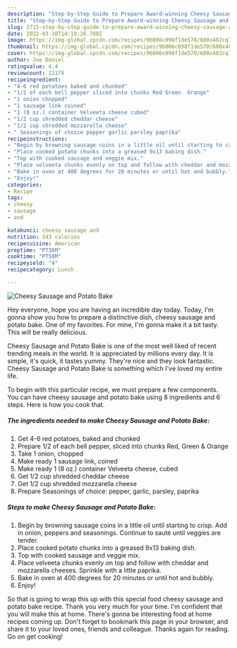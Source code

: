 ```yaml
---
description: "Step-by-Step Guide to Prepare Award-winning Cheesy Sausage and Potato Bake"
title: "Step-by-Step Guide to Prepare Award-winning Cheesy Sausage and Potato Bake"
slug: 2715-step-by-step-guide-to-prepare-award-winning-cheesy-sausage-and-potato-bake
date: 2022-03-30T14:19:26.708Z
image: https://img-global.cpcdn.com/recipes/96006c098f1de570/680x482cq70/cheesy-sausage-and-potato-bake-recipe-main-photo.jpg
thumbnail: https://img-global.cpcdn.com/recipes/96006c098f1de570/680x482cq70/cheesy-sausage-and-potato-bake-recipe-main-photo.jpg
cover: https://img-global.cpcdn.com/recipes/96006c098f1de570/680x482cq70/cheesy-sausage-and-potato-bake-recipe-main-photo.jpg
author: Joe Daniel
ratingvalue: 4.4
reviewcount: 12179
recipeingredient:
- "4-6 red potatoes baked and chunked"
- "1/2 of each bell pepper sliced into chunks Red Green  Orange"
- "1 onion chopped"
- "1 sausage link coined"
- "1 (8 oz.) container Velveeta cheese cubed"
- "1/2 cup shredded cheddar cheese"
- "1/2 cup shredded mozzarella cheese"
- " Seasonings of choice pepper garlic parsley paprika"
recipeinstructions:
- "Begin by browning sausage coins in a little oil until starting to crisp. Add in onion, peppers and seasonings. Continue to sauté until veggies are tender."
- "Place cooked potato chunks into a greased 9x13 baking dish."
- "Top with cooked sausage and veggie mix."
- "Place velveeta chunks evenly on top and follow with cheddar and mozzarella cheeses. Sprinkle with a little paprika."
- "Bake in oven at 400 degrees for 20 minutes or until hot and bubbly."
- "Enjoy!"
categories:
- Recipe
tags:
- cheesy
- sausage
- and

katakunci: cheesy sausage and 
nutrition: 243 calories
recipecuisine: American
preptime: "PT36M"
cooktime: "PT58M"
recipeyield: "4"
recipecategory: Lunch

---
```



![Cheesy Sausage and Potato Bake](https://img-global.cpcdn.com/recipes/96006c098f1de570/680x482cq70/cheesy-sausage-and-potato-bake-recipe-main-photo.jpg)

Hey everyone, hope you are having an incredible day today. Today, I'm gonna show you how to prepare a distinctive dish, cheesy sausage and potato bake. One of my favorites. For mine, I'm gonna make it a bit tasty. This will be really delicious.

Cheesy Sausage and Potato Bake is one of the most well liked of recent trending meals in the world. It is appreciated by millions every day. It is simple, it's quick, it tastes yummy. They're nice and they look fantastic. Cheesy Sausage and Potato Bake is something which I've loved my entire life.




To begin with this particular recipe, we must prepare a few components. You can have cheesy sausage and potato bake using 8 ingredients and 6 steps. Here is how you cook that.

<!--inarticleads1-->

##### The ingredients needed to make Cheesy Sausage and Potato Bake:

1. Get 4-6 red potatoes, baked and chunked
1. Prepare 1/2 of each bell pepper, sliced into chunks Red, Green &amp; Orange
1. Take 1 onion, chopped
1. Make ready 1 sausage link, coined
1. Make ready 1 (8 oz.) container Velveeta cheese, cubed
1. Get 1/2 cup shredded cheddar cheese
1. Get 1/2 cup shredded mozzarella cheese
1. Prepare  Seasonings of choice: pepper, garlic, parsley, paprika




<!--inarticleads2-->

##### Steps to make Cheesy Sausage and Potato Bake:

1. Begin by browning sausage coins in a little oil until starting to crisp. Add in onion, peppers and seasonings. Continue to sauté until veggies are tender.
1. Place cooked potato chunks into a greased 9x13 baking dish.
1. Top with cooked sausage and veggie mix.
1. Place velveeta chunks evenly on top and follow with cheddar and mozzarella cheeses. Sprinkle with a little paprika.
1. Bake in oven at 400 degrees for 20 minutes or until hot and bubbly.
1. Enjoy!




So that is going to wrap this up with this special food cheesy sausage and potato bake recipe. Thank you very much for your time. I'm confident that you will make this at home. There's gonna be interesting food at home recipes coming up. Don't forget to bookmark this page in your browser, and share it to your loved ones, friends and colleague. Thanks again for reading. Go on get cooking!
